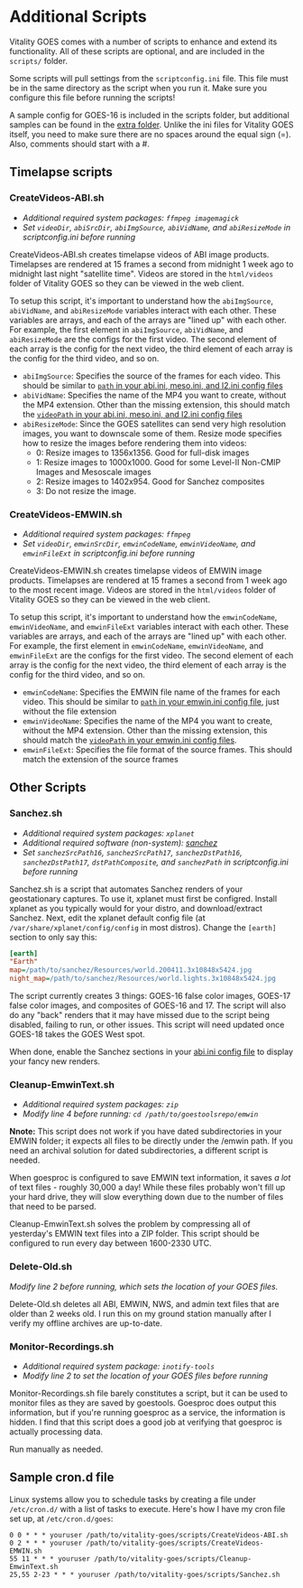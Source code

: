# Additional Scripts

Vitality GOES comes with a number of scripts to enhance and extend its functionality. All of these scripts are optional, and are included in the `scripts/` folder.

Some scripts will pull settings from the `scriptconfig.ini` file. This file must be in the same directory as the script when you run it. Make sure you configure this file before running the scripts!

A sample config for GOES-16 is included in the scripts folder, but additional samples can be found in the [extra folder](/extra). Unlike the ini files for Vitality GOES itself, you need to make sure there are no spaces around the equal sign (=). Also, comments should start with a #.

## Timelapse scripts

### CreateVideos-ABI.sh
* *Additional required system packages: `ffmpeg imagemagick`*
* *Set `videoDir`, `abiSrcDir`, `abiImgSource`, `abiVidName`, and `abiResizeMode` in scriptconfig.ini before running*

CreateVideos-ABI.sh creates timelapse videos of ABI image products. Timelapses are rendered at 15 frames a second from midnight 1 week ago to midnight last night "satellite time". Videos are stored in the `html/videos` folder of Vitality GOES so they can be viewed in the web client.

To setup this script, it's important to understand how the `abiImgSource`, `abiVidName`, and `abiResizeMode` variables interact with each other. These variables are arrays, and each of the arrays are "lined up" with each other. For example, the first element in `abiImgSource`, `abiVidName`, and `abiResizeMode` are the configs for the first video. The second element of each array is the config for the next video, the third element of each array is the config for the third video, and so on.

* `abiImgSource`: Specifies the source of the frames for each video. This should be similar to [`path` in your abi.ini, meso.ini, and l2.ini config files](config.md#abiini-mesoini-and-l2ini)
* `abiVidName`: Specifies the name of the MP4 you want to create, without the MP4 extension. Other than the missing extension, this should match the [`videoPath` in your abi.ini, meso.ini, and l2.ini config files](config.md#abiini-mesoini-and-l2ini)
* `abiResizeMode`: Since the GOES satellites can send very high resolution images, you want to downscale some of them. Resize mode specifies how to resize the images before rendering them into videos:
  * 0: Resize images to 1356x1356. Good for full-disk images
  * 1: Resize images to 1000x1000. Good for some Level-II Non-CMIP Images and Mesoscale images
  * 2: Resize images to 1402x954. Good for Sanchez composites
  * 3: Do not resize the image. 

### CreateVideos-EMWIN.sh
* *Additional required system packages: `ffmpeg`*
* *Set `videoDir`, `emwinSrcDir`, `emwinCodeName`, `emwinVideoName`, and `emwinFileExt` in scriptconfig.ini before running*

CreateVideos-EMWIN.sh creates timelapse videos of EMWIN image products. Timelapses are rendered at 15 frames a second from 1 week ago to the most recent image. Videos are stored in the `html/videos` folder of Vitality GOES so they can be viewed in the web client.

To setup this script, it's important to understand how the `emwinCodeName`, `emwinVideoName`, and `emwinFileExt` variables interact with each other. These variables are arrays, and each of the arrays are "lined up" with each other. For example, the first element in `emwinCodeName`, `emwinVideoName`, and `emwinFileExt` are the configs for the first video. The second element of each array is the config for the next video, the third element of each array is the config for the third video, and so on.

* `emwinCodeName`: Specifies the EMWIN file name of the frames for each video. This should be similar to [`path` in your emwin.ini config file](config.md#emwinini), just without the file extension
* `emwinVideoName`: Specifies the name of the MP4 you want to create, without the MP4 extension. Other than the missing extension, this should match the [`videoPath` in your emwin.ini config files](config.md#emwinini).
* `emwinFileExt`: Specifies the file format of the source frames. This should match the extension of the source frames

## Other Scripts

### Sanchez.sh
* *Additional required system packages: `xplanet`*
* *Additional required software (non-system): [sanchez](https://github.com/nullpainter/sanchez)*
* *Set `sanchezSrcPath16`, `sanchezSrcPath17`, `sanchezDstPath16`, `sanchezDstPath17`, `dstPathComposite`, and `sanchezPath` in scriptconfig.ini before running*

Sanchez.sh is a script that automates Sanchez renders of your geostationary captures. To use it, xplanet must first be configred. Install xplanet as you typically would for your distro, and download/extract Sanchez. Next, edit the xplanet default config file (at `/var/share/xplanet/config/config` in most distros). Change the `[earth]` section to only say this:

```ini
[earth]
"Earth"
map=/path/to/sanchez/Resources/world.200411.3x10848x5424.jpg
night_map=/path/to/sanchez/Resources/world.lights.3x10848x5424.jpg
```

The script currently creates 3 things: GOES-16 false color images, GOES-17 false color images, and composites of GOES-16 and 17. The script will also do any "back" renders that it may have missed due to the script being disabled, failing to run, or other issues. This script will need updated once GOES-18 takes the GOES West spot.

When done, enable the Sanchez sections in your [abi.ini config file](config.md#abiini-mesoini-and-l2ini) to display your fancy new renders.

### Cleanup-EmwinText.sh
* *Additional required system packages: `zip`*
* *Modify line 4 before running: `cd /path/to/goestoolsrepo/emwin`*

**Nnote:** This script does not work if you have dated subdirectories in your EMWIN folder; it expects all files to be directly under the /emwin path. If you need an archival solution for dated subdirectories, a different script is needed.

When goesproc is configured to save EMWIN text information, it saves *a lot* of text files - roughly 30,000 a day! While these files probably won't fill up your hard drive, they will slow everything down due to the number of files that need to be parsed.

Cleanup-EmwinText.sh solves the problem by compressing all of yesterday's EMWIN text files into a ZIP folder. This script should be configured to run every day between 1600-2330 UTC.

### Delete-Old.sh
*Modify line 2 before running, which sets the location of your GOES files.*

Delete-Old.sh deletes all ABI, EMWIN, NWS, and admin text files that are older than 2 weeks old. I run this on my ground station manually after I verify my offline archives are up-to-date.

### Monitor-Recordings.sh
* *Additional required system package: `inotify-tools`*
* *Modify line 2 to set the location of your GOES files before running*

Monitor-Recordings.sh file barely constitutes a script, but it can be used to monitor files as they are saved by goestools. Goesproc does output this information, but if you're running goesproc as a service, the information is hidden. I find that this script does a good job at verifying that goesproc is actually processing data.

Run manually as needed.

## Sample cron.d file
Linux systems allow you to schedule tasks by creating a file under `/etc/cron.d/` with a list of tasks to execute. Here's how I have my cron file set up, at `/etc/cron.d/goes`:

```
0 0 * * * youruser /path/to/vitality-goes/scripts/CreateVideos-ABI.sh
0 2 * * * youruser /path/to/vitality-goes/scripts/CreateVideos-EMWIN.sh
55 11 * * * youruser /path/to/vitality-goes/scripts/Cleanup-EmwinText.sh
25,55 2-23 * * * youruser /path/to/vitality-goes/scripts/Sanchez.sh
```
